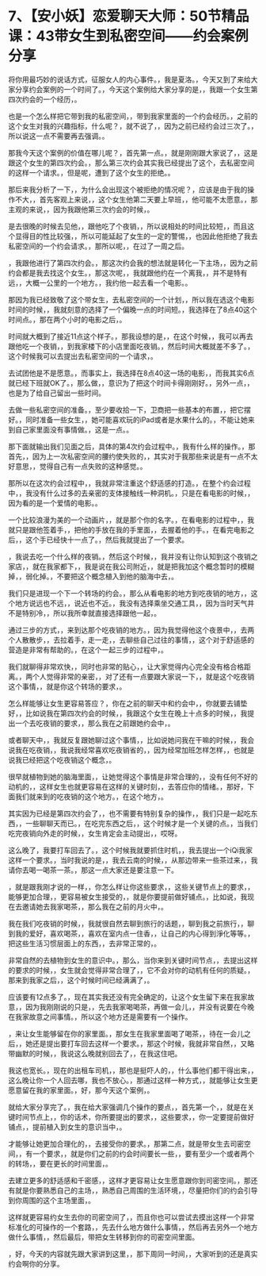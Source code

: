 # 7、【安小妖】恋爱聊天大师：50节精品课：43带女生到私密空间——约会案例分享

将你用最巧妙的说话方式，征服女人的内心事件。，我是夏洛。，今天又到了来给大家分享约会案例的一个时间了。，今天这个案例给大家分享的是，，我跟一个女生第四次约会的一个经历，。

也是一个怎么样把它带到我的私密空间，，带到我家里面的一个约会经历。，之前的这个女生对我的兴趣指标，什么呢？，就不说了，，因为之前已经约会过三次了。，所以说这一点不需要再去强调。。

那我今天这个案例的价值在哪儿呢？，首先第一点。，就是刚刚跟大家说了，，这是跟这个女生的第四次约会。，那么第三次约会其实我已经提出了这个，去私密空间的这样一个请求。，但是呢，遭到了这个女生的拒绝。。

那后来我分析了一下，，为什么会出现这个被拒绝的情况呢？，应该是由于我的操作不大，，首先客观上来说，，这个女生他第二天要上早班，，他可能不太愿意。，那主观的来说，，因为我跟他第三次约会的时候，。

是去很晚的时候去见他，，跟他吃了个夜销，，所以说相处的时间比较短，，而且这个显得目的性比较强，，所以可能延起了女生的一定的警惕，，也因此他拒绝了我去私密空间的一个约会请求。，那所以呢，，在过了一周之后。

，我跟他进行了第四次约会。，那这次约会我的想法就是转化一下主场，，因为之前约会都是我去找这个女生。，那这次呢，，我就跟他约在一个离我，，并不是特有远，，大概一公里的一个地方。，我约他一起去看一个电影。。

那因为我已经致敬了这个带女生，去私密空间的一个计划，，所以我在选这个电影时间的时候，，我就刻意的选择了一个偏晚一点的时间短。，我选择在了8点40这个时间点。，那在两个小时的电影之后，。

时间就大概到了接近11点这个样子。，那我设想的是，，在这个时候，，我可以再去跟他吃一个夜销，，到我家楼下的小店里面吃夜销。，然后时间大概就差不多了。，这个时候我可以去提出去私密空间的一个请求，。

去试团他是不是愿意。，而事实上，我选择在8点40这一场的电影，，而我其实6点就已经下班就OK了。，那么做，，意识为了把这个时间卡得刚刚好。，另外一点，，也是为了给自己留出一些时间。

去做一些私密空间的准备。，至少要收拾一下，卫商把一些基本的布置，，把它摆好。，同时准备一些女生，，她可能喜欢玩的iPad或者是水果什么的。，不能让她来到自己家里面没有事情做。，这是一点。。

那下面就输出我们见面之后，具体的第4次约会过程中。，我有什么样的操作。，那首先，，因为上一次私密空间的腰约使失败的，，其实对于我那些来说是有一点不太好意思，，觉得自己有一点失败的这种感觉。。

那所以在这次约会过程中，，我就非常注重这个舒适感的打造。，在整个约会过程中，，我没有什么过多的去亲密的支体接触线一种洞机。，只是在看电影的时候，，因为看的是一个爱情的电影。。

一个比较浪漫为美的一个动画片，，就是那个你的名字。，在看电影的过程中，，我就只是跟他签着手，，把他的手放在我的手里面，，去握着他的手。，在看完电影之后，，这个手已经快十一点了。，然后我就提出了一个要求。

，我说去吃一个什么样的夜销。，然后这个时候，，我并没有让你认知到这个夜销之家店，，就在我家都下，，我是说在我公司附近，，就是把我加这个概念暂时的模糊掉，，弱化掉。，不要把这个概念植入到他的脑海中去，。

我们只是进现一个下一个转场的约会。，那么从看电影的地方到吃夜销的地方，，这个地方说远也不远，，说近也不近。，我没有选择乘坐交通工具，，因为当时天气并不是特别冷，，所以我所幸就直接选择跟他一起，。

通过三步的方式，，来到达那个吃夜销的地方。，因为我觉得他这个夜景中，，去两个人散散步，，去拉着手，走一走，，去聊些自己过往的事情，，这个对于舒适感的营造是非常有帮助的。，在这个一起三步的过程中，。

我们就聊得非常欢快，，同时也非常的贴心，，让大家觉得内心完全没有格合格距离。，两个人觉得非常的亲密，，对了还有一点要跟大家说一下，，就是这个吃夜销这个事情，，就是你这个转场的要求，。

怎么样能够让女生更容易答应？，你在之前的聊天中和约会中，，你就要去铺垫好，，比如说我在第四次约会的时候，，我跟这个女生在晚上十点多的时候，，我提出一个去吃夜销的要求，，那么我在之前跟她约会中，。

或者聊天中，，我就反复跟她聊过这个事情，，比如说她问我在干嘛的时候，，我会说我在吃夜销，，我说我经常喜欢吃夜销省的，，因为经常加班怎样怎样，，也就是说我已经把这个吃夜销这个概念，。

很早就植物到她的脑海里面，，让她觉得这个事情是非常合理的，，没有任何不好的动机的，，这样女生也就更容易在这样的关键时刻，，去答应你的情绪。，那好，下面我们就来到的吃夜销的这个地方。，在这个地方，。

其实因为已经是第四次约会了，，也不需要有特别复杂的操作，，我们只是一起吃东西，，一些聊聊天而已。，在吃完东西之后，，这个时候才是一个关键的点。，当我们吃完夜销向外走的时候，，女生肯定会主动提出，，哎呀。

这么晚了，我要打车回去了。，这个时候我就要抓住时机，，我去提出一个iQi我家这样一个要求。，当时我说的是，，我去云南的时候，，从那边带来一些茶过来，，我请你去喝一喝茶一茶。，那这一点大家还是要注意一下。

，就是跟我刚才说的一样，，你怎么样让你这些要求，，这些关键节点上的要求，，能够更加合理，，更容易被女生接受的，，就是你要提前做好铺点。，比如说，我现在去邀请她去我家喝茶，，那么我在之前的月火中，。

我在我们吃夜销的时候，，我就很自然去聊到旅行的话题，，聊到我之前旅行，，聊到我的爱好，喜欢喝茶，，喜欢在室内点一住香，，让自己的内心得到淨化等等。，把这些生活习惯层面上的东西，，去非常正常的，。

非常自然的去植物到女生的意识中。，那么，当你来到关键时间节点，，去提出这样的要求的时候，，女生就会觉得非常合理了，，它不会对你的动机有任何的质疑。，那来到我家之后，，这个时候时间已经满满了，。

应该要有12点多了。，现在其实我还没有完全确定的，让这个女生留下来在我家故意，，因为我刚刚说的只是，，先去我家喝喝茶，再做一会儿，，并没有说要在今晚在我家故意之间事情。，所以这个地方还是需要有一个操作。

，来让女生能够留在你的家里面。，那女生在我家里面喝了喝茶，，待在一会儿之后，，她还是提出要打车回去这样一个要求。，那这个时候，我就非常自然，，又略带幽默的时候，，我说这么晚就别回去了，，在我这住吧。

我这也宽长。，现在的出租车司机，，那也是挺吓人的，，什么事他们都干得出来，，这么晚让你一个人回去哪，我也不放心。，那通过这样一种方式，，就能够让女生更愿意留在我的家里面。，好，那今天这个案例，。

就给大家分享完了。，我在给大家强调几个操作的要点，，首先第一个，，就是在关键时间节点上，，你的话术，你所要提出的要求，，这些要求，，你一定要提前做好铺点，，提前植入到女生的意识当中，。

才能够让她更加合理化的，，去接受你的要求。，那第二点，就是带女生去司密空间，，有一个要求，，就是你们之前的约会时间要长一些，，要有至少一个或者两个的转场，，要在更长的时间里面，。

去建立更多的舒适感和千密感，，这样才更容易让女生愿意跟你到司密空间。，那还有就是你要熟悉自己的主场，，熟悉自己周围的生活环境，，尽量把你们的约会引导到你周围的这个主场里面，。

这样就更容易约女生去你的司密空间了，，而且你也可以尝试去摸出这样一个非常标准化的可操作的一个套路，，先去什么地方做什么事情，，然后再去另外一个地方做什么事情，，然后最后，带把女生转移到你的司密空间里面。

，好，今天的内容就先跟大家讲到这里，，那下周同一时间，，大家听到的还是真实约会啊你的分享。